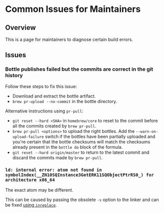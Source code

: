 # Common Issues for Maintainers

## Overview

This is a page for maintainers to diagnose certain build errors.

## Issues

### Bottle publishes failed but the commits are correct in the git history

Follow these steps to fix this issue:

* Download and extract the bottle artifact.
* `brew pr-upload --no-commit` in the bottle directory.

Alternative instructions using `pr-pull`:

* `git reset --hard <SHA>` in `homebrew/core` to reset to the commit before all the commits created by `brew pr-pull`.
* `brew pr-pull <options>` to upload the right bottles. Add the `--warn-on-upload-failure` switch if the bottles have been partially uploaded and you're certain that the bottle checksums will match the checksums already present in the `bottle do` block of the formula.
* `git reset --hard origin/master` to return to the latest commit and discard the commits made by `brew pr-pull`.

### `ld: internal error: atom not found in symbolIndex(__ZN10SQInstance3GetERK11SQObjectPtrRS0_) for architecture x86_64`

The exact atom may be different.

This can be caused by passing the obsolete `-s` option to the linker and can be fixed [using `inreplace`](https://github.com/Homebrew/homebrew-core/commit/c4ad981d788b21a406a6efe7748f2922986919a8).
